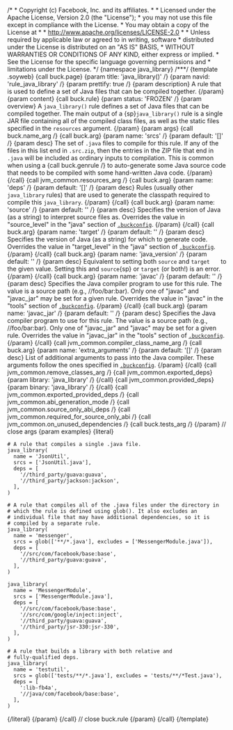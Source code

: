 /\* \* Copyright (c) Facebook, Inc. and its affiliates. \* \* Licensed
under the Apache License, Version 2.0 (the \"License\"); \* you may not
use this file except in compliance with the License. \* You may obtain a
copy of the License at \* \* http://www.apache.org/licenses/LICENSE-2.0
\* \* Unless required by applicable law or agreed to in writing,
software \* distributed under the License is distributed on an \"AS IS\"
BASIS, \* WITHOUT WARRANTIES OR CONDITIONS OF ANY KIND, either express
or implied. \* See the License for the specific language governing
permissions and \* limitations under the License. \*/ {namespace
java_library} /\*\*\*/ {template .soyweb} {call buck.page} {param title:
\'java_library()\' /} {param navid: \'rule_java_library\' /} {param
prettify: true /} {param description} A rule that is used to define a
set of Java files that can be compiled together. {/param} {param
content} {call buck.rule} {param status: \'FROZEN\' /} {param overview}
A `java_library()` rule defines a set of Java files that can be compiled
together. The main output of a {sp}`java_library()` rule is a single JAR
file containing all of the compiled class files, as well as the static
files specified in the `resources` argument. {/param} {param args} {call
buck.name_arg /} {call buck.arg} {param name: \'srcs\' /} {param
default: \'\[\]\' /} {param desc} The set of `.java` files to compile
for this rule. If any of the files in this list end in `.src.zip`, then
the entries in the ZIP file that end in `.java` will be included as
ordinary inputs to compilation. This is common when using a {call
buck.genrule /} to auto-generate some Java source code that needs to be
compiled with some hand-written Java code. {/param} {/call} {call
jvm_common.resources_arg /} {call buck.arg} {param name: \'deps\' /}
{param default: \'\[\]\' /} {param desc} Rules (usually other
`java_library` rules) that are used to generate the classpath required
to compile this `java_library`. {/param} {/call} {call buck.arg} {param
name: \'source\' /} {param default: \'\' /} {param desc} Specifies the
version of Java (as a string) to interpret source files as. Overrides
the value in \"source_level\" in the \"java\" section of
[`.buckconfig`](%7BROOT%7Dconcept/buckconfig.html). {/param} {/call}
{call buck.arg} {param name: \'target\' /} {param default: \'\' /}
{param desc} Specifies the version of Java (as a string) for which to
generate code. Overrides the value in \"target_level\" in the \"java\"
section of [`.buckconfig`](%7BROOT%7Dconcept/buckconfig.html). {/param}
{/call} {call buck.arg} {param name: \'java_version\' /} {param default:
\'\' /} {param desc} Equivalent to setting both `source` and `target   `
to the given value. Setting this and `source`{sp} or `target` (or both!)
is an error. {/param} {/call} {call buck.arg} {param name: \'javac\' /}
{param default: \'\' /} {param desc} Specifies the Java compiler program
to use for this rule. The value is a source path (e.g., //foo/bar:bar).
Only one of \"javac\" and \"javac_jar\" may be set for a given rule.
Overrides the value in \"javac\" in the \"tools\" section of
[`.buckconfig`](%7BROOT%7Dconcept/buckconfig.html). {/param} {/call}
{call buck.arg} {param name: \'javac_jar\' /} {param default: \'\' /}
{param desc} Specifies the Java compiler program to use for this rule.
The value is a source path (e.g., //foo/bar:bar). Only one of
\"javac_jar\" and \"javac\" may be set for a given rule. Overrides the
value in \"javac_jar\" in the \"tools\" section of
[`.buckconfig`](%7BROOT%7Dconcept/buckconfig.html). {/param} {/call}
{call jvm_common.compiler_class_name_arg /} {call buck.arg} {param name:
\'extra_arguments\' /} {param default: \'\[\]\' /} {param desc} List of
additional arguments to pass into the Java compiler. These arguments
follow the ones specified in
[`.buckconfig`](%7BROOT%7Dconcept/buckconfig.html). {/param} {/call}
{call jvm_common.remove_classes_arg /} {call jvm_common.exported_deps}
{param library: \'java_library\' /} {/call} {call
jvm_common.provided_deps} {param binary: \'java_library\' /} {/call}
{call jvm_common.exported_provided_deps /} {call
jvm_common.abi_generation_mode /} {call jvm_common.source_only_abi_deps
/} {call jvm_common.required_for_source_only_abi /} {call
jvm_common.on_unused_dependencies /} {call buck.tests_arg /} {/param} //
close args {param examples} {literal}

``` {.prettyprint .lang-py}
# A rule that compiles a single .java file.
java_library(
  name = 'JsonUtil',
  srcs = ['JsonUtil.java'],
  deps = [
    '//third_party/guava:guava',
    '//third_party/jackson:jackson',
  ],
)

# A rule that compiles all of the .java files under the directory in
# which the rule is defined using glob(). It also excludes an
# individual file that may have additional dependencies, so it is
# compiled by a separate rule.
java_library(
  name = 'messenger',
  srcs = glob(['**/*.java'], excludes = ['MessengerModule.java']),
  deps = [
    '//src/com/facebook/base:base',
    '//third_party/guava:guava',
  ],
)

java_library(
  name = 'MessengerModule',
  srcs = ['MessengerModule.java'],
  deps = [
    '//src/com/facebook/base:base',
    '//src/com/google/inject:inject',
    '//third_party/guava:guava',
    '//third_party/jsr-330:jsr-330',
  ],
)

# A rule that builds a library with both relative and
# fully-qualified deps.
java_library(
  name = 'testutil',
  srcs = glob(['tests/**/*.java'], excludes = 'tests/**/*Test.java'),
  deps = [
    ':lib-fb4a',
    '//java/com/facebook/base:base',
  ],
)
```

{/literal} {/param} {/call} // close buck.rule {/param} {/call}
{/template}
